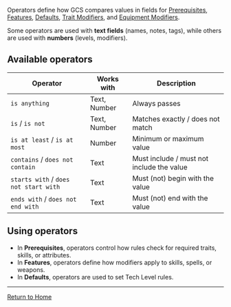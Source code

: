 Operators define how GCS compares values in fields for [Prerequisites](Prerequisites), [Features](Features), [Defaults](Defaults), [Trait Modifiers](Trait%20Modifiers), and [Equipment Modifiers](Equipment%20Modifiers).

Some operators are used with **text fields** (names, notes, tags), while others are used with **numbers** (levels, modifiers).

## Available operators

| Operator                              | Works with   | Description                               |
| ------------------------------------- | ------------ | ----------------------------------------- |
| `is anything`                         | Text, Number | Always passes                             |
| `is` / `is not`                       | Text, Number | Matches exactly / does not match          |
| `is at least` / `is at most`          | Number       | Minimum or maximum value                  |
| `contains` / `does not contain`       | Text         | Must include / must not include the value |
| `starts with` / `does not start with` | Text         | Must (not) begin with the value           |
| `ends with` / `does not end with`     | Text         | Must (not) end with the value             |

## Using operators

- In **Prerequisites**, operators control how rules check for required traits, skills, or attributes.
- In **Features**, operators define how modifiers apply to skills, spells, or weapons.
- In **Defaults**, operators are used to set Tech Level rules.

---

[Return to Home](Home)
